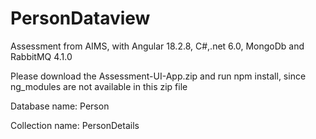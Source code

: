 # PersonDataview
Assessment from AIMS, with Angular 18.2.8, C#,.net 6.0, MongoDb and RabbitMQ 4.1.0

Please download the Assessment-UI-App.zip and run npm install, since ng_modules are not available in this zip file

Database name: Person

Collection name: PersonDetails
